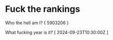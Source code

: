 # Fuck the rankings

Who the hell am I?
{ 5903206 }

What fucking year is it?
[ 2024-09-23T10:30:00Z ]
